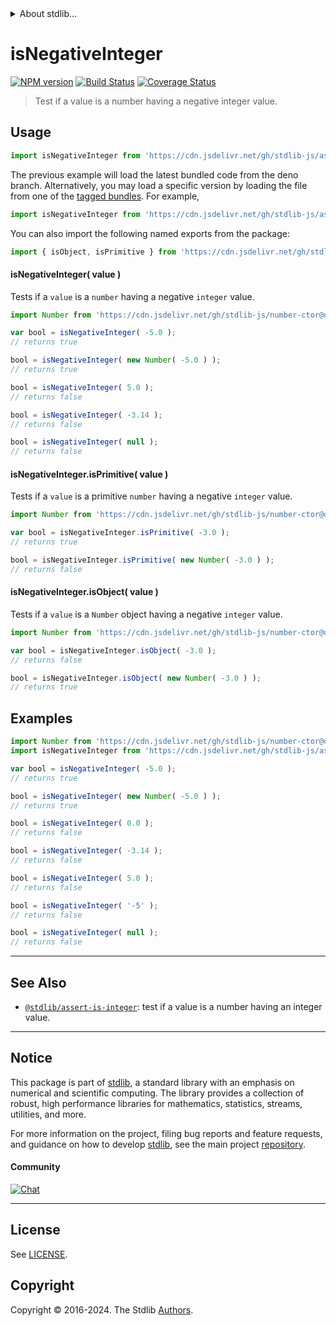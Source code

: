 <!--

@license Apache-2.0

Copyright (c) 2018 The Stdlib Authors.

Licensed under the Apache License, Version 2.0 (the "License");
you may not use this file except in compliance with the License.
You may obtain a copy of the License at

   http://www.apache.org/licenses/LICENSE-2.0

Unless required by applicable law or agreed to in writing, software
distributed under the License is distributed on an "AS IS" BASIS,
WITHOUT WARRANTIES OR CONDITIONS OF ANY KIND, either express or implied.
See the License for the specific language governing permissions and
limitations under the License.

-->


<details>
  <summary>
    About stdlib...
  </summary>
  <p>We believe in a future in which the web is a preferred environment for numerical computation. To help realize this future, we've built stdlib. stdlib is a standard library, with an emphasis on numerical and scientific computation, written in JavaScript (and C) for execution in browsers and in Node.js.</p>
  <p>The library is fully decomposable, being architected in such a way that you can swap out and mix and match APIs and functionality to cater to your exact preferences and use cases.</p>
  <p>When you use stdlib, you can be absolutely certain that you are using the most thorough, rigorous, well-written, studied, documented, tested, measured, and high-quality code out there.</p>
  <p>To join us in bringing numerical computing to the web, get started by checking us out on <a href="https://github.com/stdlib-js/stdlib">GitHub</a>, and please consider <a href="https://opencollective.com/stdlib">financially supporting stdlib</a>. We greatly appreciate your continued support!</p>
</details>

# isNegativeInteger

[![NPM version][npm-image]][npm-url] [![Build Status][test-image]][test-url] [![Coverage Status][coverage-image]][coverage-url] <!-- [![dependencies][dependencies-image]][dependencies-url] -->

> Test if a value is a number having a negative integer value.



<section class="usage">

## Usage

```javascript
import isNegativeInteger from 'https://cdn.jsdelivr.net/gh/stdlib-js/assert-is-negative-integer@deno/mod.js';
```
The previous example will load the latest bundled code from the deno branch. Alternatively, you may load a specific version by loading the file from one of the [tagged bundles](https://github.com/stdlib-js/assert-is-negative-integer/tags). For example,

```javascript
import isNegativeInteger from 'https://cdn.jsdelivr.net/gh/stdlib-js/assert-is-negative-integer@v0.2.0-deno/mod.js';
```

You can also import the following named exports from the package:

```javascript
import { isObject, isPrimitive } from 'https://cdn.jsdelivr.net/gh/stdlib-js/assert-is-negative-integer@deno/mod.js';
```

#### isNegativeInteger( value )

Tests if a `value` is a `number` having a negative `integer` value.

<!-- eslint-disable no-new-wrappers -->

```javascript
import Number from 'https://cdn.jsdelivr.net/gh/stdlib-js/number-ctor@deno/mod.js';

var bool = isNegativeInteger( -5.0 );
// returns true

bool = isNegativeInteger( new Number( -5.0 ) );
// returns true

bool = isNegativeInteger( 5.0 );
// returns false

bool = isNegativeInteger( -3.14 );
// returns false

bool = isNegativeInteger( null );
// returns false
```

#### isNegativeInteger.isPrimitive( value )

Tests if a `value` is a primitive `number` having a negative `integer` value.

<!-- eslint-disable no-new-wrappers -->

```javascript
import Number from 'https://cdn.jsdelivr.net/gh/stdlib-js/number-ctor@deno/mod.js';

var bool = isNegativeInteger.isPrimitive( -3.0 );
// returns true

bool = isNegativeInteger.isPrimitive( new Number( -3.0 ) );
// returns false
```

#### isNegativeInteger.isObject( value )

Tests if a `value` is a `Number` object having a negative `integer` value.

<!-- eslint-disable no-new-wrappers -->

```javascript
import Number from 'https://cdn.jsdelivr.net/gh/stdlib-js/number-ctor@deno/mod.js';

var bool = isNegativeInteger.isObject( -3.0 );
// returns false

bool = isNegativeInteger.isObject( new Number( -3.0 ) );
// returns true
```

</section>

<!-- /.usage -->

<section class="examples">

## Examples

<!-- eslint-disable no-new-wrappers -->

<!-- eslint no-undef: "error" -->

```javascript
import Number from 'https://cdn.jsdelivr.net/gh/stdlib-js/number-ctor@deno/mod.js';
import isNegativeInteger from 'https://cdn.jsdelivr.net/gh/stdlib-js/assert-is-negative-integer@deno/mod.js';

var bool = isNegativeInteger( -5.0 );
// returns true

bool = isNegativeInteger( new Number( -5.0 ) );
// returns true

bool = isNegativeInteger( 0.0 );
// returns false

bool = isNegativeInteger( -3.14 );
// returns false

bool = isNegativeInteger( 5.0 );
// returns false

bool = isNegativeInteger( '-5' );
// returns false

bool = isNegativeInteger( null );
// returns false
```

</section>

<!-- /.examples -->

<!-- Section for related `stdlib` packages. Do not manually edit this section, as it is automatically populated. -->

<section class="related">

* * *

## See Also

-   <span class="package-name">[`@stdlib/assert-is-integer`][@stdlib/assert/is-integer]</span><span class="delimiter">: </span><span class="description">test if a value is a number having an integer value.</span>

</section>

<!-- /.related -->

<!-- Section for all links. Make sure to keep an empty line after the `section` element and another before the `/section` close. -->


<section class="main-repo" >

* * *

## Notice

This package is part of [stdlib][stdlib], a standard library with an emphasis on numerical and scientific computing. The library provides a collection of robust, high performance libraries for mathematics, statistics, streams, utilities, and more.

For more information on the project, filing bug reports and feature requests, and guidance on how to develop [stdlib][stdlib], see the main project [repository][stdlib].

#### Community

[![Chat][chat-image]][chat-url]

---

## License

See [LICENSE][stdlib-license].


## Copyright

Copyright &copy; 2016-2024. The Stdlib [Authors][stdlib-authors].

</section>

<!-- /.stdlib -->

<!-- Section for all links. Make sure to keep an empty line after the `section` element and another before the `/section` close. -->

<section class="links">

[npm-image]: http://img.shields.io/npm/v/@stdlib/assert-is-negative-integer.svg
[npm-url]: https://npmjs.org/package/@stdlib/assert-is-negative-integer

[test-image]: https://github.com/stdlib-js/assert-is-negative-integer/actions/workflows/test.yml/badge.svg?branch=v0.2.0
[test-url]: https://github.com/stdlib-js/assert-is-negative-integer/actions/workflows/test.yml?query=branch:v0.2.0

[coverage-image]: https://img.shields.io/codecov/c/github/stdlib-js/assert-is-negative-integer/main.svg
[coverage-url]: https://codecov.io/github/stdlib-js/assert-is-negative-integer?branch=main

<!--

[dependencies-image]: https://img.shields.io/david/stdlib-js/assert-is-negative-integer.svg
[dependencies-url]: https://david-dm.org/stdlib-js/assert-is-negative-integer/main

-->

[chat-image]: https://img.shields.io/gitter/room/stdlib-js/stdlib.svg
[chat-url]: https://app.gitter.im/#/room/#stdlib-js_stdlib:gitter.im

[stdlib]: https://github.com/stdlib-js/stdlib

[stdlib-authors]: https://github.com/stdlib-js/stdlib/graphs/contributors

[umd]: https://github.com/umdjs/umd
[es-module]: https://developer.mozilla.org/en-US/docs/Web/JavaScript/Guide/Modules

[deno-url]: https://github.com/stdlib-js/assert-is-negative-integer/tree/deno
[deno-readme]: https://github.com/stdlib-js/assert-is-negative-integer/blob/deno/README.md
[umd-url]: https://github.com/stdlib-js/assert-is-negative-integer/tree/umd
[umd-readme]: https://github.com/stdlib-js/assert-is-negative-integer/blob/umd/README.md
[esm-url]: https://github.com/stdlib-js/assert-is-negative-integer/tree/esm
[esm-readme]: https://github.com/stdlib-js/assert-is-negative-integer/blob/esm/README.md
[branches-url]: https://github.com/stdlib-js/assert-is-negative-integer/blob/main/branches.md

[stdlib-license]: https://raw.githubusercontent.com/stdlib-js/assert-is-negative-integer/main/LICENSE

<!-- <related-links> -->

[@stdlib/assert/is-integer]: https://github.com/stdlib-js/assert-is-integer/tree/deno

<!-- </related-links> -->

</section>

<!-- /.links -->

